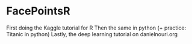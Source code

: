 # FacePointsR
First doing the Kaggle tutorial for R
Then the same in python (+ practice: Titanic in python)
Lastly, the deep learning tutorial on danielnouri.org
